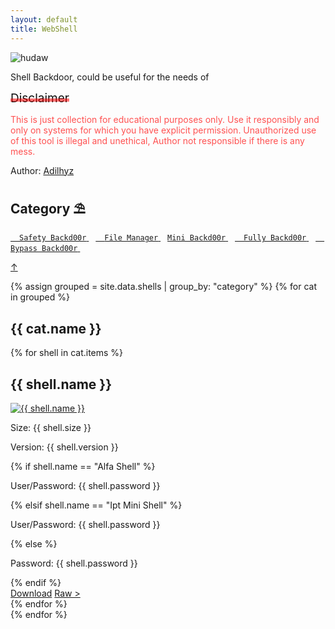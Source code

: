 ```yaml
---
layout: default
title: WebShell
---
```


<style>
.disclaimer {
  padding: 0;
  margin: 0;
  box-sizing: border-box;
}
.disclaimer {
  cursor: pointer;
  position: relative;
  display: inline-block;
  font-size: 19px;
  background-clip: text;
  -webkit-background-clip: text;
  color: #0e0e0e;
  background-repeat: no-repeat;
  transition: background 0.2s ease-out;
}

.disclaimer:hover {
  background-position: 0 11px;
}

.disclaimer {
  position: relative;
}

.disclaimer:before {
  content: "";
  position: absolute;
  left: 0;
  right: 0;
  height: 5px;
  background:rgba(255, 0, 0, 0.54);
  bottom: 6px;
  transition: all 0.2s ease-out;
}

.disclaimer:hover:before {
  transform: translateY(6px)
}


.text { 
  color: #FF5151;
  text-decoration: none;
  display: inline;
  background-image: linear-gradient(to bottom, transparent 20%, currentColor 17%);
  background-position: 1 1;
  transition: background-size 0.5s ease-in-out 0.2s;
  background-repeat: no-repeat;
  background-size: 0% 6px;
}

  .text:hover,
  .text:focus {
    background-size: 100% 2px;
    transition-delay: 0s;
  }

</style>
<!-- # [WebShell](https://adilhyz.github.io/WebShell) -->

<a id="top"></a>

![hudaw](https://adilhyz.github.io/WebShell/screenshot.png)

Shell Backdoor, could be useful for the needs of

<span class="disclaimer"> Disclaimer </span>
 
<p class="text">This is just collection for educational purposes only. Use it responsibly and only on systems for which you have explicit permission. Unauthorized use of this tool is illegal and unethical, Author not responsible if there is any mess.</p>

Author: [Adilhyz](https://adilhyz.github.io)


## **Category ⛱**

[ `Safety Backd00r` ](#safety-backd00r)&ensp;
[ `File Manager` ](#file-manager)&ensp;
[ `Mini Backd00r` ](#mini-backd00r)&ensp;
[ `Fully Backd00r` ](#fully-backd00r)&ensp;
[ `Bypass Backd00r` ](#bypass-backd00r)&ensp;

<a href="#top" id="toTopBtn" class="toptop">↑</a>


{% assign grouped = site.data.shells | group_by: "category" %}
{% for cat in grouped %}
  <h2 class="name" id="{{ cat.name | slugify }}">{{ cat.name }}</h2>
  <div class="shell-container">
    {% for shell in cat.items %}
      <div class="shell-card">
        <h2 class="name">{{ shell.name }}</h2>
        <a href="{{ shell.image }}"><img src="{{ shell.image }}" alt="{{ shell.name }}"></a>
        <div class="info">
          <p class="size">Size: {{ shell.size }}</p>
          <p>Version: {{ shell.version }}</p>
          {% if shell.name == "Alfa Shell" %}
            <p>User/Password: {{ shell.password }}</p>
          {% elsif shell.name == "Ipt Mini Shell" %}
            <p>User/Password: {{ shell.password }}</p>
          {% else %}
            <p>Password: {{ shell.password }}</p>
          {% endif %}
        </div>
        <a href="{{ shell.download }}">Download</a>
        <a href="{{ shell.raw }}">Raw &gt;</a>
      </div>
    {% endfor %}
  </div>
{% endfor %}